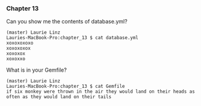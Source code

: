 ### Chapter 13

Can you show me the contents of database.yml?

```
(master) Laurie Linz
Lauries-MacBook-Pro:chapter_13 $ cat database.yml
xoxoxoxoxo
xoxoxoxox
xoxoxox
xoxoxxo
```
What is in your Gemfile?

```
(master) Laurie Linz
Lauries-MacBook-Pro:chapter_13 $ cat Gemfile
if six monkey were thrown in the air they would land on their heads as often as they would land on their tails
```
